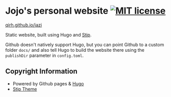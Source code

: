 # Jojo's personal website [![MIT license](https://img.shields.io/badge/license-MIT-lightgrey.svg)](https://raw.githubusercontent.com/qirh/naif/master/LICENSE)

[qirh.github.io/jazi](https://qirh.github.io/jazi)

Static website, built using Hugo and [Stip](https://themes.gohugo.io/stip-hugo).

Github doesn't natively support Hugo, but you can point Github to a custom folder `docs/` and also tell Hugo to build the website there using the `publishDir` parameter in `config.toml`.

## Copyright Information
  * Powered by Github pages & [Hugo](https://github.com/gohugoio/hugo)
  * [Stip Theme ](https://themes.gohugo.io/stip-hugo/)
